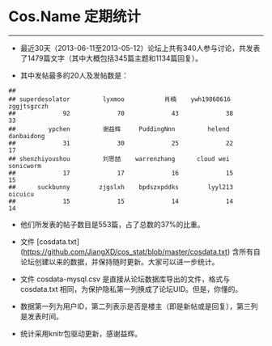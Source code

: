 # Cos.Name 定期统计
--------------------------------

* 最近30天（2013-06-11至2013-05-12）论坛上共有340人参与讨论，共发表了1479篇文字（其中大概包括345篇主题和1134篇回复）。


* 其中发帖最多的20人及发帖数是：



```
## 
## superdesolator         lyxmoo           肖楠    ywh19860616    zggjtsgzczh 
##             92             70             43             38             33 
##         ypchen         谢益辉     PuddingNnn         helend     danbaidong 
##             31             30             25             22             17 
## shenzhiyoushou         刘思喆    warrenzhang      cloud wei      sonicworm 
##             17             17             16             15             15 
##      suckbunny        zjgslxh    bpdszxpddks        lyyl213        oicuicu 
##             15             15             14             14             14
```


* 他们所发表的帖子数目是553篇，占了总数的37%的比重。

* 文件 [cosdata.txt] (https://github.com/JiangXD/cos_stat/blob/master/cosdata.txt) 含所有自论坛创建以来的数据，并保持随时更新。大家可以进一步统计。

* 文件 cosdata-mysql.csv 是直接从论坛数据库导出的文件，格式与 cosdata.txt 相同，为保护隐私第一列换成了论坛UID。但是，你懂的。

* 数据第一列为用户ID，第二列表示是否是楼主（即是新帖或是回复），第三列是发表时间。

* 统计采用knitr包驱动更新，感谢益辉。


